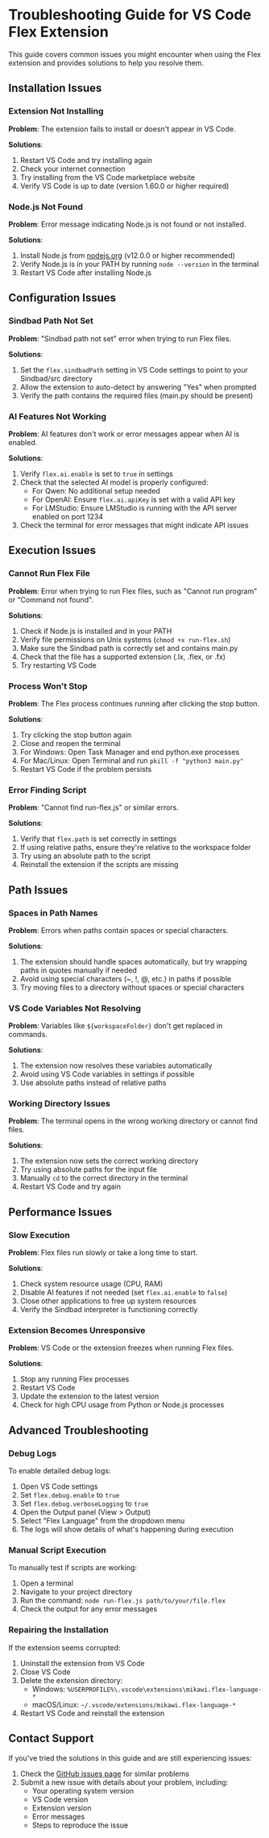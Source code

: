 # Troubleshooting Guide for VS Code Flex Extension

This guide covers common issues you might encounter when using the Flex extension and provides solutions to help you resolve them.

## Installation Issues

### Extension Not Installing

**Problem**: The extension fails to install or doesn't appear in VS Code.

**Solutions**:
1. Restart VS Code and try installing again
2. Check your internet connection
3. Try installing from the VS Code marketplace website
4. Verify VS Code is up to date (version 1.60.0 or higher required)

### Node.js Not Found

**Problem**: Error message indicating Node.js is not found or not installed.

**Solutions**:
1. Install Node.js from [nodejs.org](https://nodejs.org/) (v12.0.0 or higher recommended)
2. Verify Node.js is in your PATH by running `node --version` in the terminal
3. Restart VS Code after installing Node.js

## Configuration Issues

### Sindbad Path Not Set

**Problem**: "Sindbad path not set" error when trying to run Flex files.

**Solutions**:
1. Set the `flex.sindbadPath` setting in VS Code settings to point to your Sindbad/src directory
2. Allow the extension to auto-detect by answering "Yes" when prompted
3. Verify the path contains the required files (main.py should be present)

### AI Features Not Working

**Problem**: AI features don't work or error messages appear when AI is enabled.

**Solutions**:
1. Verify `flex.ai.enable` is set to `true` in settings
2. Check that the selected AI model is properly configured:
   - For Qwen: No additional setup needed
   - For OpenAI: Ensure `flex.ai.apiKey` is set with a valid API key
   - For LMStudio: Ensure LMStudio is running with the API server enabled on port 1234
3. Check the terminal for error messages that might indicate API issues

## Execution Issues

### Cannot Run Flex File

**Problem**: Error when trying to run Flex files, such as "Cannot run program" or "Command not found".

**Solutions**:
1. Check if Node.js is installed and in your PATH
2. Verify file permissions on Unix systems (`chmod +x run-flex.sh`)
3. Make sure the Sindbad path is correctly set and contains main.py
4. Check that the file has a supported extension (.lx, .flex, or .fx)
5. Try restarting VS Code

### Process Won't Stop

**Problem**: The Flex process continues running after clicking the stop button.

**Solutions**:
1. Try clicking the stop button again
2. Close and reopen the terminal
3. For Windows: Open Task Manager and end python.exe processes
4. For Mac/Linux: Open Terminal and run `pkill -f "python3 main.py"`
5. Restart VS Code if the problem persists

### Error Finding Script

**Problem**: "Cannot find run-flex.js" or similar errors.

**Solutions**:
1. Verify that `flex.path` is set correctly in settings
2. If using relative paths, ensure they're relative to the workspace folder
3. Try using an absolute path to the script
4. Reinstall the extension if the scripts are missing

## Path Issues

### Spaces in Path Names

**Problem**: Errors when paths contain spaces or special characters.

**Solutions**:
1. The extension should handle spaces automatically, but try wrapping paths in quotes manually if needed
2. Avoid using special characters (~, !, @, etc.) in paths if possible
3. Try moving files to a directory without spaces or special characters

### VS Code Variables Not Resolving

**Problem**: Variables like `${workspaceFolder}` don't get replaced in commands.

**Solutions**:
1. The extension now resolves these variables automatically
2. Avoid using VS Code variables in settings if possible
3. Use absolute paths instead of relative paths

### Working Directory Issues

**Problem**: The terminal opens in the wrong working directory or cannot find files.

**Solutions**:
1. The extension now sets the correct working directory
2. Try using absolute paths for the input file
3. Manually `cd` to the correct directory in the terminal
4. Restart VS Code and try again

## Performance Issues

### Slow Execution

**Problem**: Flex files run slowly or take a long time to start.

**Solutions**:
1. Check system resource usage (CPU, RAM)
2. Disable AI features if not needed (set `flex.ai.enable` to `false`)
3. Close other applications to free up system resources
4. Verify the Sindbad interpreter is functioning correctly

### Extension Becomes Unresponsive

**Problem**: VS Code or the extension freezes when running Flex files.

**Solutions**:
1. Stop any running Flex processes
2. Restart VS Code
3. Update the extension to the latest version
4. Check for high CPU usage from Python or Node.js processes

## Advanced Troubleshooting

### Debug Logs

To enable detailed debug logs:

1. Open VS Code settings
2. Set `flex.debug.enable` to `true`
3. Set `flex.debug.verboseLogging` to `true`
4. Open the Output panel (View > Output)
5. Select "Flex Language" from the dropdown menu
6. The logs will show details of what's happening during execution

### Manual Script Execution

To manually test if scripts are working:

1. Open a terminal
2. Navigate to your project directory
3. Run the command: `node run-flex.js path/to/your/file.flex`
4. Check the output for any error messages

### Repairing the Installation

If the extension seems corrupted:

1. Uninstall the extension from VS Code
2. Close VS Code
3. Delete the extension directory:
   - Windows: `%USERPROFILE%\.vscode\extensions\mikawi.flex-language-*`
   - macOS/Linux: `~/.vscode/extensions/mikawi.flex-language-*`
4. Restart VS Code and reinstall the extension

## Contact Support

If you've tried the solutions in this guide and are still experiencing issues:

1. Check the [GitHub issues page](https://github.com/flex-lang/vscode-flex/issues) for similar problems
2. Submit a new issue with details about your problem, including:
   - Your operating system version
   - VS Code version
   - Extension version
   - Error messages
   - Steps to reproduce the issue 